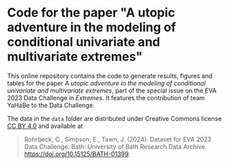 # Code for the paper "A utopic adventure in the modeling of conditional univariate and multivariate extremes"

This online repository contains the code to generate results, figures and tables for the paper *A utopic adventure in the modeling of conditional univariate and multivariate extremes*, part of the special issue on the EVA 2023 Data Challenge in *Extremes*. It features the contribution of team YaHaBe to the Data Challenge.

The data in the `data` folder are distributed under Creative Commons license [CC BY 4.0](https://creativecommons.org/licenses/by/4.0/) and available at

>  Rohrbeck, C., Simpson, E., Tawn, J. (2024). Dataset for EVA 2023 Data Challenge. Bath: University of Bath Research Data Archive. https://doi.org/10.15125/BATH-01399.
